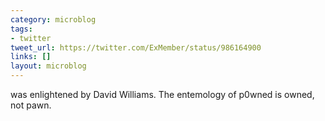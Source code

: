 ```yaml
---
category: microblog
tags:
- twitter
tweet_url: https://twitter.com/ExMember/status/986164900
links: []
layout: microblog
---
```

was enlightened by David Williams. The entemology of p0wned is owned, not pawn.
